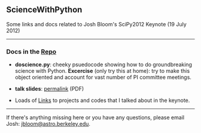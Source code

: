 ## ScienceWithPython ##

 
Some links and docs related to Josh Bloom's SciPy2012 Keynote (19 July 2012)

-------

### Docs in the [Repo](https://github.com/profjsb/ScienceWithPython) ###

   * **doscience.py**: cheeky psuedocode showing how to do groundbreaking science with Python.  __Excercise__ (only try this at home): try to make this object oriented and account for vast number of PI committee meetings.
   
   * **talk slides**: [permalink](https://www.dropbox.com/s/5a1pg0o3z6dlruc/scipy2012_blooom.pdf) (PDF)
   
   * Loads of [Links](http://profjsb.github.com/ScienceWithPython/) to projects and codes that I talked about in the keynote.
           
-------


If there's anything missing here or you have any questions, please email Josh: [jbloom@astro.berkeley.edu](mailto:jbloom@astro.berkeley.edu).
